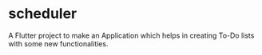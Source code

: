 # scheduler

A  Flutter project to make an Application which helps in creating To-Do lists with some new functionalities.
